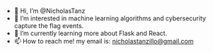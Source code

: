 - 👋 Hi, I’m @NicholasTanz 
- 👀 I’m interested in machine learning algorithms and cybersecurity capture the flag events.
- 🌱 I’m currently learning more about Flask and React.
- 📫 How to reach me! my email is: nicholastanzillo@gmail.com 

<!---
NicholasTanz/NicholasTanz is a ✨ special ✨ repository because its `README.md` (this file) appears on your GitHub profile.
You can click the Preview link to take a look at your changes.
--->
